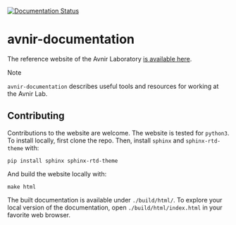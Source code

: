[![Documentation Status](https://readthedocs.org/projects/avnir-documentation/badge/?version=latest)](https://avnir-documentation.readthedocs.io/en/latest/?badge=latest)

# avnir-documentation

The reference website of the Avnir Laboratory [is available here](https://avnir-documentation.readthedocs.io/).

> [!NOTE]
> `avnir-documentation` describes useful tools and resources for working at the Avnir Lab.

## Contributing
Contributions to the website are welcome. The website is tested for `python3`. To install locally, first clone the repo. Then, install `sphinx` and `sphinx-rtd-theme` with:

```
pip install sphinx sphinx-rtd-theme
```

And build the website locally with:
```
make html
```

The built documentation is available under `./build/html/`. To explore your local version of the documentation, open `./build/html/index.html` in your favorite web browser.
